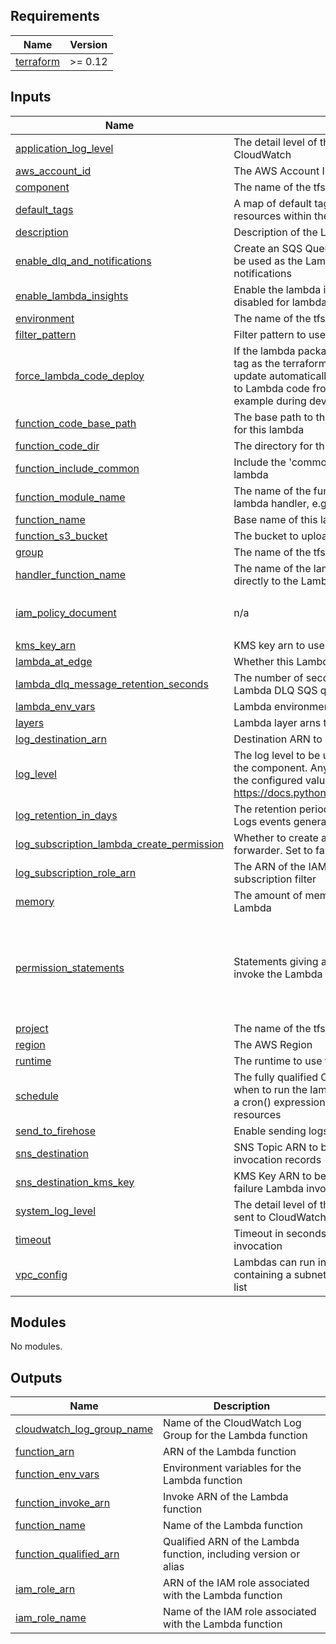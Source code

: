 <!-- BEGIN_TF_DOCS -->
<!-- markdownlint-disable -->
<!-- vale off -->

## Requirements

| Name | Version |
|------|---------|
| <a name="requirement_terraform"></a> [terraform](#requirement\_terraform) | >= 0.12 |
## Inputs

| Name | Description | Type | Default | Required |
|------|-------------|------|---------|:--------:|
| <a name="input_application_log_level"></a> [application\_log\_level](#input\_application\_log\_level) | The detail level of the logs the application sends to CloudWatch | `string` | `"INFO"` | no |
| <a name="input_aws_account_id"></a> [aws\_account\_id](#input\_aws\_account\_id) | The AWS Account ID (numeric) | `string` | n/a | yes |
| <a name="input_component"></a> [component](#input\_component) | The name of the tfscaffold component | `string` | n/a | yes |
| <a name="input_default_tags"></a> [default\_tags](#input\_default\_tags) | A map of default tags to apply to all taggable resources within the component | `map(string)` | `{}` | no |
| <a name="input_description"></a> [description](#input\_description) | Description of the Lambda | `string` | n/a | yes |
| <a name="input_enable_dlq_and_notifications"></a> [enable\_dlq\_and\_notifications](#input\_enable\_dlq\_and\_notifications) | Create an SQS Queue and on-failure destination to be used as the Lambda's Dead Letter Queue and notifications | `bool` | `false` | no |
| <a name="input_enable_lambda_insights"></a> [enable\_lambda\_insights](#input\_enable\_lambda\_insights) | Enable the lambda insights layer, this must be disabled for lambda@edge usage | `bool` | `true` | no |
| <a name="input_environment"></a> [environment](#input\_environment) | The name of the tfscaffold environment | `string` | n/a | yes |
| <a name="input_filter_pattern"></a> [filter\_pattern](#input\_filter\_pattern) | Filter pattern to use for the log subscription filter | `string` | `""` | no |
| <a name="input_force_lambda_code_deploy"></a> [force\_lambda\_code\_deploy](#input\_force\_lambda\_code\_deploy) | If the lambda package in s3 has the same commit id tag as the terraform build branch, the lambda will not update automatically. Set to True if making changes to Lambda code from on the same commit for example during development | `bool` | `false` | no |
| <a name="input_function_code_base_path"></a> [function\_code\_base\_path](#input\_function\_code\_base\_path) | The base path to the sourcecode directories needed for this lambda | `string` | `"./"` | no |
| <a name="input_function_code_dir"></a> [function\_code\_dir](#input\_function\_code\_dir) | The directory for this lambda | `string` | n/a | yes |
| <a name="input_function_include_common"></a> [function\_include\_common](#input\_function\_include\_common) | Include the 'common' lambda module with this lambda | `bool` | `true` | no |
| <a name="input_function_module_name"></a> [function\_module\_name](#input\_function\_module\_name) | The name of the function module as used by the lambda handler, e.g. index or exports | `string` | `"index"` | no |
| <a name="input_function_name"></a> [function\_name](#input\_function\_name) | Base name of this lambda | `string` | n/a | yes |
| <a name="input_function_s3_bucket"></a> [function\_s3\_bucket](#input\_function\_s3\_bucket) | The bucket to upload Lambda packages to | `string` | n/a | yes |
| <a name="input_group"></a> [group](#input\_group) | The name of the tfscaffold group | `string` | `null` | no |
| <a name="input_handler_function_name"></a> [handler\_function\_name](#input\_handler\_function\_name) | The name of the lambda handler function (passed directly to the Lambda's handler option) | `string` | `"handler"` | no |
| <a name="input_iam_policy_document"></a> [iam\_policy\_document](#input\_iam\_policy\_document) | n/a | <pre>object({<br/>    body = string<br/>  })</pre> | `null` | no |
| <a name="input_kms_key_arn"></a> [kms\_key\_arn](#input\_kms\_key\_arn) | KMS key arn to use for this function | `string` | n/a | yes |
| <a name="input_lambda_at_edge"></a> [lambda\_at\_edge](#input\_lambda\_at\_edge) | Whether this Lambda is a Lambda@Edge function | `bool` | `false` | no |
| <a name="input_lambda_dlq_message_retention_seconds"></a> [lambda\_dlq\_message\_retention\_seconds](#input\_lambda\_dlq\_message\_retention\_seconds) | The number of seconds to retain messages in the Lambda DLQ SQS queue | `number` | `86400` | no |
| <a name="input_lambda_env_vars"></a> [lambda\_env\_vars](#input\_lambda\_env\_vars) | Lambda environment parameters map | `map(string)` | `{}` | no |
| <a name="input_layers"></a> [layers](#input\_layers) | Lambda layer arns to include | `list(any)` | `[]` | no |
| <a name="input_log_destination_arn"></a> [log\_destination\_arn](#input\_log\_destination\_arn) | Destination ARN to use for the log subscription filter | `string` | `""` | no |
| <a name="input_log_level"></a> [log\_level](#input\_log\_level) | The log level to be used in lambda functions within the component. Any log with a lower severity than the configured value will not be logged: https://docs.python.org/3/library/logging.html#levels | `string` | `"INFO"` | no |
| <a name="input_log_retention_in_days"></a> [log\_retention\_in\_days](#input\_log\_retention\_in\_days) | The retention period in days for the Cloudwatch Logs events generated by the lambda function | `number` | n/a | yes |
| <a name="input_log_subscription_lambda_create_permission"></a> [log\_subscription\_lambda\_create\_permission](#input\_log\_subscription\_lambda\_create\_permission) | Whether to create a permission for the log forwarder. Set to false if using a generic one. | `bool` | `true` | no |
| <a name="input_log_subscription_role_arn"></a> [log\_subscription\_role\_arn](#input\_log\_subscription\_role\_arn) | The ARN of the IAM role to use for the log subscription filter | `string` | `""` | no |
| <a name="input_memory"></a> [memory](#input\_memory) | The amount of memory to apply to the created Lambda | `number` | n/a | yes |
| <a name="input_permission_statements"></a> [permission\_statements](#input\_permission\_statements) | Statements giving an external source permission to invoke the Lambda function | <pre>list(object({<br/>    action         = optional(string)<br/>    principal      = string<br/>    source_arn     = optional(string)<br/>    source_account = optional(string)<br/>    statement_id   = string<br/>  }))</pre> | `[]` | no |
| <a name="input_project"></a> [project](#input\_project) | The name of the tfscaffold project | `string` | n/a | yes |
| <a name="input_region"></a> [region](#input\_region) | The AWS Region | `string` | n/a | yes |
| <a name="input_runtime"></a> [runtime](#input\_runtime) | The runtime to use for the lambda function | `string` | n/a | yes |
| <a name="input_schedule"></a> [schedule](#input\_schedule) | The fully qualified Cloudwatch Events schedule for when to run the lambda function, e.g. rate(1 day) or a cron() expression. Default disables all events resources | `string` | `""` | no |
| <a name="input_send_to_firehose"></a> [send\_to\_firehose](#input\_send\_to\_firehose) | Enable sending logs to firehose | `bool` | `false` | no |
| <a name="input_sns_destination"></a> [sns\_destination](#input\_sns\_destination) | SNS Topic ARN to be used for on-failure Lambda invocation records | `string` | `null` | no |
| <a name="input_sns_destination_kms_key"></a> [sns\_destination\_kms\_key](#input\_sns\_destination\_kms\_key) | KMS Key ARN to be used for SNS Topic for on-failure Lambda invocation records | `string` | `null` | no |
| <a name="input_system_log_level"></a> [system\_log\_level](#input\_system\_log\_level) | The detail level of the Lambda platform event logs sent to CloudWatch | `string` | `"WARN"` | no |
| <a name="input_timeout"></a> [timeout](#input\_timeout) | Timeout in seconds of the lambda function invocation | `number` | n/a | yes |
| <a name="input_vpc_config"></a> [vpc\_config](#input\_vpc\_config) | Lambdas can run in a VPC, should be a map containing a subnet\_ids list and a security\_group\_ids list | `map(any)` | `null` | no |
## Modules

No modules.
## Outputs

| Name | Description |
|------|-------------|
| <a name="output_cloudwatch_log_group_name"></a> [cloudwatch\_log\_group\_name](#output\_cloudwatch\_log\_group\_name) | Name of the CloudWatch Log Group for the Lambda function |
| <a name="output_function_arn"></a> [function\_arn](#output\_function\_arn) | ARN of the Lambda function |
| <a name="output_function_env_vars"></a> [function\_env\_vars](#output\_function\_env\_vars) | Environment variables for the Lambda function |
| <a name="output_function_invoke_arn"></a> [function\_invoke\_arn](#output\_function\_invoke\_arn) | Invoke ARN of the Lambda function |
| <a name="output_function_name"></a> [function\_name](#output\_function\_name) | Name of the Lambda function |
| <a name="output_function_qualified_arn"></a> [function\_qualified\_arn](#output\_function\_qualified\_arn) | Qualified ARN of the Lambda function, including version or alias |
| <a name="output_iam_role_arn"></a> [iam\_role\_arn](#output\_iam\_role\_arn) | ARN of the IAM role associated with the Lambda function |
| <a name="output_iam_role_name"></a> [iam\_role\_name](#output\_iam\_role\_name) | Name of the IAM role associated with the Lambda function |
<!-- vale on -->
<!-- markdownlint-enable -->
<!-- END_TF_DOCS -->
